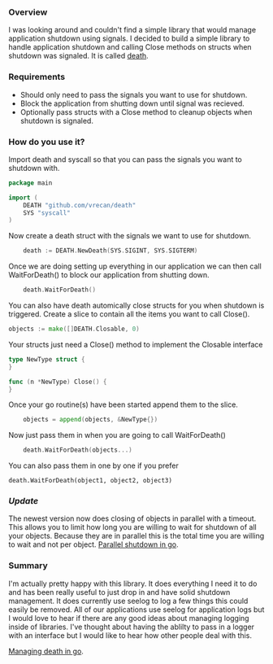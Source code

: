 ### Overview

I was looking around and couldn't find a simple library that would manage application shutdown using signals. I decided to build a simple library to handle application shutdown and calling Close methods on structs when shutdown was signaled. It is called [death](http://github.com/vrecan/death "Application shutdown library for golang").

### Requirements
* Should only need to pass the signals you want to use for shutdown.
* Block the application from shutting down until signal was recieved.
* Optionally pass structs with a Close method to cleanup objects when shutdown is signaled.




### How do you use it?
Import death and syscall so that you can pass the signals you want to shutdown with.
```go
package main

import (
    DEATH "github.com/vrecan/death"
    SYS "syscall"
)
```

Now create a death struct with the signals we want to use for shutdown.
```go
    death := DEATH.NewDeath(SYS.SIGINT, SYS.SIGTERM)
```
Once we are doing setting up everything in our application we can then call WaitForDeath() to block our application from shutting down.
```go
    death.WaitForDeath()
```

You can also have death automically close structs for you when shutdown is triggered. Create a slice to contain all the items you want to call Close().

```go
objects := make([]DEATH.Closable, 0)

```

Your structs just need a Close() method to implement the Closable interface
```go
type NewType struct {
}

func (n *NewType) Close() {
}

```
Once your go routine(s) have been started append them to the slice.
```go
    objects = append(objects, &NewType{})

```
Now just pass them in when you are going to call WaitForDeath()
```go
    death.WaitForDeath(objects...)
```

You can also pass them in one by one if you prefer
```
death.WaitForDeath(object1, object2, object3)
```

### ***Update***
The newest version now does closing of objects in parallel with a timeout. This allows you to limit how long you are willing to wait for shutdown of all your objects. Because they are in parallel this is the total time you are willing to wait and not per object.
[Parallel shutdown in go](/post/death_parallel_shutdown/ "Application shutdown library for golang").

### Summary
I'm actually pretty happy with this library. It does everything I need it to do and has been really useful to just drop in and have solid shutdown management. It does currently use seelog to log a few things this could easily be removed. All of our applications use seelog for application logs but I would love to hear if there are any good ideas about managing logging inside of libraries. I've thought about having the ablilty to pass in a logger with an interface but I would like to hear how other people deal with this.

[Managing death in go](http://github.com/vrecan/death "Application shutdown library for golang").




